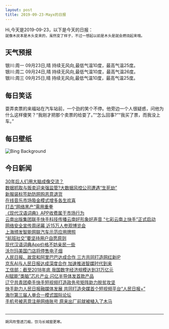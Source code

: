 ```yaml
---
layout: post
title: 2019-09-23-Mayx的日报
---
```


Hi,今天是2019-09-23，以下是今天的日报：<br><small>
就像木炭本是木头变来的，虽然变了样子，不过一想起以前是木头是就会燃烧起来哦。</small><!--more-->
## 天气预报
银川:周一 09月23日,晴 持续无风向,最低气温10度，最高气温25度。<br>银川:周二 09月24日,晴 持续无风向,最低气温10度，最高气温26度。<br>银川:周三 09月25日,晴 持续无风向,最低气温10度，最高气温25度。
## 每日笑话
耍弄卖票的来福站在汽车站前，一个劲的笑个不停。他旁边一个人很疑惑，问他为什么这样傻笑？“我刚才把那个卖票的给耍了。”“怎么回事?”“我买了票，而我没上车。”
## 每日壁纸
![Bing Background](https://cn.bing.com/th?id=OHR.LaMerceFireworks_EN-US2460264880_1920x1080.jpg&rf=LaDigue_1920x1080.jpg&pid=hp "Fireworks during La Mercè Festival in Barcelona, Spain (© Lucas Vallecillos/age fotostock)")
## 今日新闻

[30年后人们用大脑成像交流？](http://it.people.com.cn/n1/2019/0923/c1009-31367068.html)   
[数据抓取与贩卖迎来强监管?大数据风控公司遭遇“生死劫”](http://it.people.com.cn/n1/2019/0923/c1009-31366927.html)   
[新服装标签助防网购恶意退货](http://it.people.com.cn/n1/2019/0923/c1009-31366907.html)   
[在线音乐市场吸金模式增多各生欢喜](http://it.people.com.cn/n1/2019/0923/c1009-31366969.html)   
[打击“网络黑产”需用重拳](http://it.people.com.cn/n1/2019/0923/c1009-31367005.html)   
[《现代汉语词典》APP收费属于市场行为](http://it.people.com.cn/n1/2019/0923/c1009-31366854.html)   
[云南出版集团联手快手科技传播云南好形象好声音 “七彩云南上快手”正式启动](http://it.people.com.cn/n1/2019/0920/c1009-31365046.html)   
[网络安全宣传周闭幕 近15万人参观博览会](http://it.people.com.cn/n1/2019/0923/c1009-31366842.html)   
[上海颁发智能网联汽车示范应用牌照](http://it.people.com.cn/n1/2019/0923/c1009-31366821.html)   
[“航班社交”要坚持用户自愿原则](http://it.people.com.cn/n1/2019/0923/c1009-31366797.html)   
[现代汉语词典App价格不妨亲民一些](http://it.people.com.cn/n1/2019/0923/c1009-31366787.html)   
[沃尔玛美国门店将停售电子烟](http://it.people.com.cn/n1/2019/0923/c1009-31366894.html)   
[人民日报、故宫和阿里巴巴达成合作 三方共同打造网红新IP](http://it.people.com.cn/n1/2019/0920/c1009-31365147.html)   
[京东AI与人民日报达成深度合作 加速推进智媒时代到来](http://it.people.com.cn/n1/2019/0920/c1009-31365089.html)   
[工信部：截至2018年底 我国数字经济规模达到31万亿元](http://it.people.com.cn/n1/2019/0920/c1009-31365067.html)   
[AI赋能“类脑”芯片产业 闪亿半导体发首款产品](http://it.people.com.cn/n1/2019/0919/c1009-31362629.html)   
[辽宁共青团牵手快手短视频打造政务号矩阵助力脱贫攻坚](http://it.people.com.cn/n1/2019/0920/c1009-31364943.html)   
[快手助力人民日报融媒体发展 共同打造央媒首个短视频平台“人民日报+”](http://it.people.com.cn/n1/2019/0920/c1009-31364944.html)   
[海尔第三届人单合一模式国际论坛](http://it.people.com.cn/n1/2019/0919/c1009-31362581.html)   
[手机号被恶意注册网络账号 原来出厂前就被植入了木马](http://it.people.com.cn/n1/2019/0920/c1009-31363720.html)   
<br />

***

<small>朔风吹雪透刀瘢，饮马长城窟更寒。</small>
